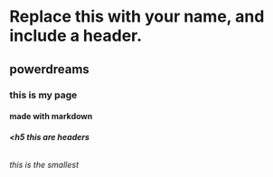 # <h1> Replace this with your name, and include a header.</h1>
## <h2> powerdreams </h2>
### <h3> this is my page </h3>
#### <h4> made with markdown </h4>
##### <h5 this are headers </h5>
###### <h6> this is the smallest </h6>
